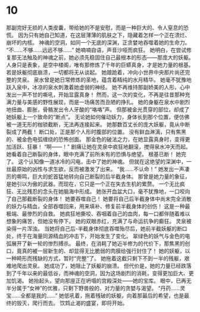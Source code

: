 # 10
那副完好无损的人类皮囊，带给她的不是安慰，而是一种巨大的、令人窒息的恐慌。
因为只有她自己知道，在这层薄薄的肌肤之下，隐藏着怎样一个正在溃烂、崩坏的内核。
神魂的空洞，如同一个无底的深渊，正贪婪地吞噬着她的生命力。
“不……不够……远远不够……”
她喃喃自语，声音沙哑而疯狂。
她明白，在尝试修复那无法触及的神魂之前，她必须先稳固住自己最根本的形态——那庞大的妖躯。
人身只是表象，是空中楼阁，唯有那修炼了千年的巨蟒真身，才是她力量的根基。
若是妖躯彻底崩溃，一切都将无从谈起。
她踉跄着，冲向小世界中央那片尚还完整的灵泉。
泉水曾是她日常修炼的圣地，蕴含着精纯的水月精华。
她毫不犹豫地跃入泉中，冰凉的泉水刺激着她虚弱的神经。
她不再维持那副娇美的人形，心中发出一声不甘的嘶吼，开始显露真身！
然而，这一次的变化，不再是往昔那种充满力量与美感的野性展现，而是一场痛苦而丑陋的挣扎。
她的身躯在泉水中剧烈地扭曲、膨胀，骨骼发出令人牙酸的“咯咯”声。
但那被金光贯穿的部位，却成了她妖躯上一个致命的“断点”。
无论她如何催动妖力，身体长到那个位置，便仿佛被一道无形的枷锁截断，无法再连接起来。
她那数百丈长的庞大妖躯，竟从中断裂成了两截！
断口处，正是那个人形时腹部的位置。
没有鲜血淋漓，只有焦黑的、被金色电弧缠绕的恐怖创面。
那金色的破法之力，在她显露真身时，变得更加活跃、狂暴！
“啊——！”
剧痛让她在灵泉中疯狂地翻滚，搅得泉水冲天而起。
她看着自己断裂的身体，眼中充满了前所未有的恐惧与绝望。
根基已断！
她完了。
这个认知像一道冰冷的闪电，击中了她的神魂。
但就在这绝望的深渊中，一丝最原始的凶性与求生欲，反而被激发了出来。
“我……不认命！”
她发出一声凄厉的嘶鸣，巨大的蛇首猛地转向自己断裂的后半截身体。
那曾是她力量的象征，是她引以为傲的武器。而现在，它只是一个正在失去生机的累赘。
一个无比疯狂、无比残忍的念头在她脑海中形成。
她张开血盆大口，毫不犹豫地，一口咬向了自己那截断裂的身体！
她要吞噬自己！
她要将自己后半截身体中尚未完全消散的妖力与精血，全部吞噬回来，用来填补、修复前半截身体的创伤！
这是一种最极端、最惨烈的自救。
她疯狂地撕咬、吞咽着自己的血肉，每一口都伴随着难以想象的痛苦，但她没有停下。
她的双眼赤红，充满了与命运抗争的癫狂。
灵泉被染得一片浑浊。
当她将自己后-半截身体彻底吞噬殆尽后，她前半截妖躯的断口处，终于在海量同源精血的冲击下，开始发生了变化。
翠绿色的妖气与金色的电弧展开了新一轮的惨烈搏杀。
最终，在消耗了她近半修为的代价下，那焦黑的创口，竟真的被一层新生的、却显得无比脆弱的肉膜给强行封住了！
她的妖躯，以一种畸形而残缺的方式，暂时“完整”了。
她拖着这截只剩下不到一半的残躯，艰难地爬出灵泉。
她成功了，她阻止了妖躯的崩溃。
但代价是，她的力量已经跌落到了千年以来的最低谷，而神魂的空洞，因为这场剧烈的消耗，变得更加巨大、更加饥渴。
她抬起头，望向那座正在坍塌的宫殿深处——她的宝库。
眼中，已再无半分属于“女神”的优雅，只剩下野兽般的、对力量的贪婪与渴望。
“丹药……灵宝……全都是我的……”
她低吼着，拖着残破的妖躯，向着那最后的希望，也是最终的毁灭，爬行而去。
饮鸩止渴的盛宴，即将开始。